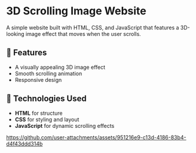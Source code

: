# 3D Scrolling Image Website  

A simple website built with HTML, CSS, and JavaScript that features a 3D-looking image effect that moves when the user scrolls.  

## 📌 Features  
- A visually appealing 3D image effect  
- Smooth scrolling animation  
- Responsive design  

## 🔧 Technologies Used  
- **HTML** for structure  
- **CSS** for styling and layout  
- **JavaScript** for dynamic scrolling effects  




https://github.com/user-attachments/assets/951216e9-c13d-4186-83b4-d4f43ddd314b


